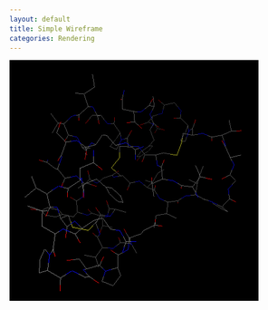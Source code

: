 ```yaml
---
layout: default
title: Simple Wireframe
categories: Rendering
---
```






![](/images/SimpleWire.png)



